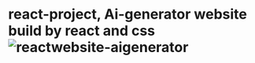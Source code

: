 # react-project, Ai-generator website build by react and css![reactwebsite-aigenerator](https://user-images.githubusercontent.com/59848725/232358053-eb580146-e360-4c87-92c8-5b79269f3a18.png)
